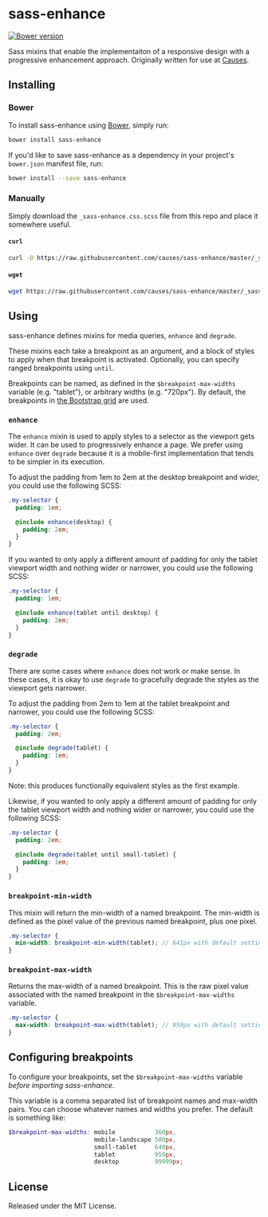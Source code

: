# sass-enhance

[![Bower version](https://badge.fury.io/bo/sass-enhance.svg)](http://badge.fury.io/bo/sass-enhance)

Sass mixins that enable the implementaiton of a responsive design with a
progressive enhancement approach. Originally written for use at
[Causes](https://github.com/causes).

## Installing

### Bower

To install sass-enhance using [Bower](http://bower.io), simply run:

```bash
bower install sass-enhance
```

If you'd like to save sass-enhance as a dependency in your project's
`bower.json` manifest file, run:

```bash
bower install --save sass-enhance
```

### Manually

Simply download the `_sass-enhance.css.scss` file from this repo and place it
somewhere useful.

#### `curl`

```bash
curl -O https://raw.githubusercontent.com/causes/sass-enhance/master/_sass-enhance.css.scss
```

#### `wget`

```bash
wget https://raw.githubusercontent.com/causes/sass-enhance/master/_sass-enhance.css.scss
```

## Using

sass-enhance defines mixins for media queries, `enhance` and `degrade`.

These mixins each take a breakpoint as an argument, and a block of styles to
apply when that breakpoint is activated. Optionally, you can specify ranged
breakpoints using `until`.

Breakpoints can be named, as defined in the `$breakpoint-max-widths` variable
(e.g. "tablet"), or arbitrary widths (e.g. "720px"). By default, the
breakpoints in [the Bootstrap grid](http://getbootstrap.com/css/#grid) are used.

### `enhance`

The `enhance` mixin is used to apply styles to a selector as the viewport gets
wider. It can be used to progressively enhance a page. We prefer using
`enhance` over `degrade` because it is a mobile-first implementation that tends
to be simpler in its execution.

To adjust the padding from 1em to 2em at the desktop breakpoint and wider, you
could use the following SCSS:

```scss
.my-selector {
  padding: 1em;

  @include enhance(desktop) {
    padding: 2em;
  }
}
```

If you wanted to only apply a different amount of padding for only the tablet
viewport width and nothing wider or narrower, you could use the following SCSS:

```scss
.my-selector {
  padding: 1em;

  @include enhance(tablet until desktop) {
    padding: 2em;
  }
}
```


### `degrade`

There are some cases where `enhance` does not work or make sense. In these
cases, it is okay to use `degrade` to gracefully degrade the styles as the
viewport gets narrower.

To adjust the padding from 2em to 1em at the tablet breakpoint and narrower,
you could use the following SCSS:

```scss
.my-selector {
  padding: 2em;

  @include degrade(tablet) {
    padding: 1em;
  }
}
```

Note: this produces functionally equivalent styles as the first example.

Likewise, if you wanted to only apply a different amount of padding for only
the tablet viewport width and nothing wider or narrower, you could use the
following SCSS:

```scss
.my-selector {
  padding: 2em;

  @include degrade(tablet until small-tablet) {
    padding: 1em;
  }
}
```

### `breakpoint-min-width`

This mixin will return the min-width of a named breakpoint. The min-width is
defined as the pixel value of the previous named breakpoint, plus one pixel.

```scss
.my-selector {
  min-width: breakpoint-min-width(tablet); // 641px with default settings
}
```

### `breakpoint-max-width`

Returns the max-width of a named breakpoint. This is the raw pixel value
associated with the named breakpoint in the `$breakpoint-max-widths` variable.

```scss
.my-selector {
  max-width: breakpoint-max-width(tablet); // 959px with default settings
}
```

## Configuring breakpoints

To configure your breakpoints, set the `$breakpoint-max-widths` variable
*before importing sass-enhance*.

This variable is a comma separated list of breakpoint names and max-width
pairs. You can choose whatever names and widths you prefer. The default is
something like:

```scss
$breakpoint-max-widths: mobile           360px,
                        mobile-landscape 500px,
                        small-tablet     640px,
                        tablet           959px,
                        desktop          99999px;
```

## License

Released under the MIT License.
